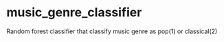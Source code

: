 # music_genre_classifier
Random forest classifier that classify music genre as pop(1) or classical(2)
